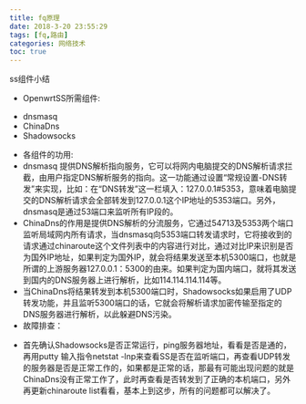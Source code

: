 ```yaml
---
title: fq原理
date: 2018-3-20 23:55:29
tags: [fq,路由]
categories: 网络技术
toc: true
---
```

ss组件小结
<!-- more -->
* OpenwrtSS所需组件:
 - dnsmasq
 - ChinaDns
 - Shadowsocks
* 各组件的功用:
 * dnsmasq 提供DNS解析指向服务，它可以将网内电脑提交的DNS解析请求拦截，由用户指定DNS解析服务的指向。这一功能通过设置“常规设置-DNS转发”来实现，比如：在“DNS转发”这一栏填入：127.0.0.1#5353，意味着电脑提交的DNS解析请求会全部转发到127.0.0.1这个IP地址的5353端口。另外，dnsmasq是通过53端口来监听所有IP段的。
 * ChinaDns的作用是提供DNS解析的分流服务，它通过54713及5353两个端口监听局域网内所有请求，当dnsmasq向5353端口转发请求时，它将接收到的请求通过chinaroute这个文件列表中的内容进行对比，通过对比IP来识别是否为国外IP地址，如果判定为国外IP，就会将结果发送至本机5300端口，也就是所谓的上游服务器127.0.0.1：5300的由来。如果判定为国内端口，就将其发送到国内的DNS服务器上进行解析，比如114.114.114.114等。
 * 当ChinaDns将结果转发到本机5300端口时，Shadowsocks如果启用了UDP转发功能，并且监听5300端口的话，它就会将解析请求加密传输至指定的DNS服务器进行解析，以此躲避DNS污染。
* 故障排查：
 - 首先确认Shadowsocks是否正常运行，ping服务器地址，看看是否是通的，再用putty 输入指令netstat -lnp来查看SS是否在监听端口，再查看UDP转发的服务器是否是正常工作的，如果都是正常的话，那最有可能出现问题的就是ChinaDns没有正常工作了，此时再查看是否转发到了正确的本机端口，另外再更新chinaroute list看看，基本上到这步，所有的问题都可以解决了。
